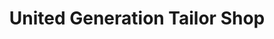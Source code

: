 ---
title: "United Generation Tailor Shop"
url: /ganta/united-generation-tailor-shop/
shop: tailor
---